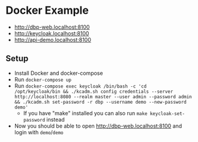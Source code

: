 # Docker Example

- <http://dbp-web.localhost:8100>
- <http://keycloak.localhost:8100>
- <http://api-demo.localhost:8100>

## Setup

- Install Docker and docker-compose
- Run `docker-compose up`
- Run `docker-compose exec keycloak /bin/bash -c 'cd /opt/keycloak/bin && ./kcadm.sh config credentials --server http://localhost:8080 --realm master --user admin --password admin && ./kcadm.sh set-password -r dbp --username demo --new-password demo'`
    - If you have "make" installed you can also run `make keycloak-set-password` instead
- Now you should be able to open <http://dbp-web.localhost:8100> and login with `demo`/`demo`
